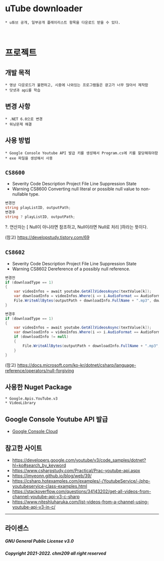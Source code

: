 # uTube downloader

```
* u튜브 공개, 일부공개 플레이리스트 항목을 다운로드 받을 수 있다.
```

<br>

# 프로젝트

## 개발 목적
```
* 영상 다운로드가 불편하고, 시중에 나와있는 프로그램들은 광고가 너무 많아서 제작함
* 닷넷과 api를 학습
```

## 변경 사항

```
* .NET 6.0으로 변경
* 워닝문제 해결
```

## 사용 방법
```
* Google Console Youtube API 발급 키를 생성해서 Program.cs에 키를 할당해줘야함
* exe 파일을 생성해서 사용
```

## `CS8600`

* Severity Code Description Project File Line Suppression State
* Warning CS8600 Converting null literal or possible null value to non-nullable type.

```c#
변경전
string playListID, outputPath;
변경후
string ? playListID, outputPath;
```

?. 연산자는 [ Null이 아니라면 참조하고, Null이라면 Null로 처리 ]하라는 뜻이다.

(참고) https://developstudy.tistory.com/69

## `CS8602`

* Severity Code Description Project File Line Suppression State
* Warning CS8602 Dereference of a possibly null reference.

```c#
변경전
if (downloadType == 1)
{
    var videoInfos = await youtube.GetAllVideosAsync(textValue[k]);
    var downloadInfo = videoInfos.Where(i => i.AudioFormat == AudioFormat.Aac && i.AudioBitrate == 128).FirstOrDefault();
    File.WriteAllBytes(outputPath + downloadInfo.FullName + ".mp3", downloadInfo.GetBytes());
}

변경후
if (downloadType == 1)
{
    var videoInfos = await youtube.GetAllVideosAsync(textValue[k]);
    var downloadInfo = videoInfos.Where(i => i.AudioFormat == AudioFormat.Aac && i.AudioBitrate == 128).FirstOrDefault();
    if (downloadInfo != null)
    {
        File.WriteAllBytes(outputPath + downloadInfo.FullName + ".mp3", downloadInfo.GetBytes());
    }
}
```

(참고) https://docs.microsoft.com/ko-kr/dotnet/csharp/language-reference/operators/null-forgiving


## 사용한 Nuget Package

```
* Google.Apis.YouTube.v3
* VideoLibrary
```

## Google Console Youtube API 발급
* [Google Console Cloud](https://console.cloud.google.com/)

## 참고한 사이트

* https://developers.google.com/youtube/v3/code_samples/dotnet?hl=ko#search_by_keyword
* https://www.csharpstudy.com/Practical/Prac-youtube-api.aspx
* https://imyeonn.github.io/blog/web/39/
* https://csharp.hotexamples.com/examples/-/YoutubeService/-/php-youtubeservice-class-examples.html
* https://stackoverflow.com/questions/34143202/get-all-videos-from-channel-youtube-api-v3-c-sharp
* https://www.niteshluharuka.com/list-videos-from-a-channel-using-youtube-api-v3-in-c/

---

## 라이센스

##### _GNU General Public License v3.0_

##### _Copyright 2021-2022. chm209 all right reserved_
